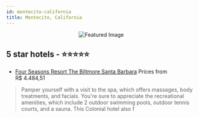 ```yaml
---
id: montecito-california
title: Montecito, California
---
```


<center><img src="https://i.travelapi.com/hotels/1000000/30000/23500/23453/494ad30a_z.jpg" alt="Featured Image" /></center>


##  5 star hotels - ⭐️⭐️⭐️⭐️⭐️

-    [Four Seasons Resort The Biltmore Santa Barbara](https://us.hurb.com/hotels/montecito/four-seasons-resort-the-biltmore-santa-barbara-JNP-JP096476?cmp=18055) Prices from R$ 4.484,51
   > Pamper yourself with a visit to the spa, which offers massages, body treatments, and facials. You're sure to appreciate the recreational amenities, which include 2 outdoor swimming pools, outdoor tennis courts, and a sauna. This Colonial hotel also f

